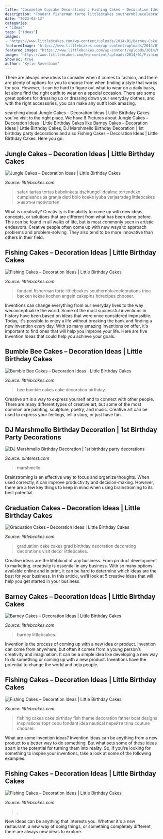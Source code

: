 ```yaml
---
title: "Cocomelon Cupcake Decorations : Fishing Cakes – Decoration Ideas"
description: "Fondant fisherman torte littlebcakes southernbluecelebrations trina backen kekse kochen angeln cakepins hdrecipes chooser"
date: "2023-03-12"
categories:
- "ideas"
tags: ["ideas"]
images:
- "https://www.littlebcakes.com/wp-content/uploads/2014/01/Barney-Cake-Ideas-643x1024.jpg"
featuredImage: "https://www.littlebcakes.com/wp-content/uploads/2014/01/Fishing-Cakes.jpg"
featured_image: "https://www.littlebcakes.com/wp-content/uploads/2014/01/Fishing-Cakes-Images-768x1024.jpg"
image: "https://www.littlebcakes.com/wp-content/uploads/2014/01/Fishing-Cakes-Images-768x1024.jpg"
ShowToc: true
author: "Kylie Rosenbaum"
---
```



There are always new ideas to consider when it comes to fashion, and there are plenty of options for you to choose from when finding a style that works for you. However, it can be hard to figure out what to wear on a daily basis, let alone find the right outfit to wear on a special occasion. There are some great options for dressing up or dressing down your everyday clothes, and with the right accessories, you can make any outfit look amazing.

	

		
searching about Jungle Cakes – Decoration Ideas | Little Birthday Cakes you've visit to the right place. We have 8 Pictures about Jungle Cakes – Decoration Ideas | Little Birthday Cakes like Barney Cakes – Decoration Ideas | Little Birthday Cakes, DJ Marshmello Birthday Decoration | 1st birthday party decorations and also Fishing Cakes – Decoration Ideas | Little Birthday Cakes. Here you go:
		
    
## Jungle Cakes – Decoration Ideas | Little Birthday Cakes

<img loading=lazy src="https://www.littlebcakes.com/wp-content/uploads/2014/01/Jungle-Cakes.jpg" onerror="this.onerror=null;this.src='https://tse4.mm.bing.net/th?id=OIP.XjsE-6s-_lLIZiy3qHm-ewHaJ4&amp;pid=15.1';" alt="Jungle Cakes – Decoration Ideas | Little Birthday Cakes">

_Source: littlebcakes.com_

>safari tartas tortas bubolinkata dschungel idealme tortendeko cumpleaños за granja dipti bolo koeke lyuba verjaarsdag littlebcakes животни motivtorten. 

	

What is creativity?
Creativity is the ability to come up with new ideas, concepts, or solutions that are different from what has been done before. This can be found in all walks of life, but is most commonly seen in artistic endeavors. Creative people often come up with new ways to approach problems and problem-solving. They also tend to be more innovative than others in their field.

    
## Fishing Cakes – Decoration Ideas | Little Birthday Cakes

<img loading=lazy src="https://www.littlebcakes.com/wp-content/uploads/2014/01/Fishing-Cakes-Images-768x1024.jpg" onerror="this.onerror=null;this.src='https://tse4.mm.bing.net/th?id=OIP.S3wlJN5qLFvpB1LYeXJyMwHaJ4&amp;pid=15.1';" alt="Fishing Cakes – Decoration Ideas | Little Birthday Cakes">

_Source: littlebcakes.com_

>fondant fisherman torte littlebcakes southernbluecelebrations trina backen kekse kochen angeln cakepins hdrecipes chooser. 

	

Inventions can change everything from our everyday lives to the way weconceptualize the world. Some of the most successful inventions in history have been based on ideas that were once considered impossible. Today, it's possible to enjoy a life without breaking the bank and finding a new invention every day. With so many amazing inventions on offer, it's important to find ones that will help you improve your life. Here are five Invention Ideas that could help you achieve your goals.

    
## Bumble Bee Cakes – Decoration Ideas | Little Birthday Cakes

<img loading=lazy src="https://www.littlebcakes.com/wp-content/uploads/2014/01/Bumble-Bee-Cake.jpg" onerror="this.onerror=null;this.src='https://tse3.mm.bing.net/th?id=OIP.L8XUa_I7UN4F4Lu0HB5w8gHaJ6&amp;pid=15.1';" alt="Bumble Bee Cakes – Decoration Ideas | Little Birthday Cakes">

_Source: littlebcakes.com_

>bee bumble cakes cake decoration birthday. 

	

Creative art is a way to express yourself and to connect with other people. There are many different types of creative art, but some of the most common are painting, sculpture, poetry, and music. Creative art can be used to express your feelings, tell a story, or just have fun.

    
## DJ Marshmello Birthday Decoration | 1st Birthday Party Decorations

<img loading=lazy src="https://i.pinimg.com/736x/8e/4e/8c/8e4e8c08d5a8911feb9bc65a1c9b0bc7.jpg" onerror="this.onerror=null;this.src='https://tse2.mm.bing.net/th?id=OIP.2Cx8Hcjvyyhij74DMov7HwHaJ3&amp;pid=15.1';" alt="DJ Marshmello Birthday Decoration | 1st birthday party decorations">

_Source: pinterest.com_

>marshmello. 

	

Brainstroming is an effective way to focus and organize thoughts. When used correctly, it can improve productivity and decision-making. However, there are a few key things to keep in mind when using brainstroming to its best potential.

    
## Graduation Cakes – Decoration Ideas | Little Birthday Cakes

<img loading=lazy src="https://www.littlebcakes.com/wp-content/uploads/2013/08/Graduation-Cake-Images.jpg" onerror="this.onerror=null;this.src='https://tse4.mm.bing.net/th?id=OIP.yDS-yp1KfQP4wkGKhZ3-IgHaJ4&amp;pid=15.1';" alt="Graduation Cakes – Decoration Ideas | Little Birthday Cakes">

_Source: littlebcakes.com_

>graduation cake cakes grad birthday decoration decorating decorations visit decor littlebcakes. 

	

Creative ideas are the lifeblood of any business. From product development to marketing, creativity is essential in any business. With so many options available online and in print, it can be hard to determine which ideas are the best for your business. In this article, we’ll look at 5 creative ideas that will help you get started in your business.

    
## Barney Cakes – Decoration Ideas | Little Birthday Cakes

<img loading=lazy src="https://www.littlebcakes.com/wp-content/uploads/2014/01/Barney-Cake-Ideas-643x1024.jpg" onerror="this.onerror=null;this.src='https://tse4.mm.bing.net/th?id=OIP.lexI2QQZDnM-7YPboBgdswHaLy&amp;pid=15.1';" alt="Barney Cakes – Decoration Ideas | Little Birthday Cakes">

_Source: littlebcakes.com_

>barney littlebcakes. 

	

Invention is the process of coming up with a new idea or product. Invention can come from anywhere, but often it comes from a young person’s creativity and imagination. It can be a simple idea like developing a new way to do something or coming up with a new product. Inventions have the potential to change the world and help people.

    
## Fishing Cakes – Decoration Ideas | Little Birthday Cakes

<img loading=lazy src="http://www.littlebcakes.com/wp-content/uploads/2014/01/Fishing-Cakes-Images.jpg" onerror="this.onerror=null;this.src='https://tse3.mm.bing.net/th?id=OIP.PT8mZGQT0QsOmBA6coadawHaJ4&amp;pid=15.1';" alt="Fishing Cakes – Decoration Ideas | Little Birthday Cakes">

_Source: littlebcakes.com_

>fishing cakes cake birthday fish theme decoration father boat designs inspirations торт cebu fondant idea nautical перейти trina couture chooser. 

	

What are some invention ideas?
Invention ideas can be anything from a new product to a better way to do something. But what sets some of these ideas apart is the potential for turning them into reality. So, if you're looking for something to inspire your inventions, take a look at some of the following examples.

    
## Fishing Cakes – Decoration Ideas | Little Birthday Cakes

<img loading=lazy src="https://www.littlebcakes.com/wp-content/uploads/2014/01/Fishing-Cakes.jpg" onerror="this.onerror=null;this.src='https://tse2.mm.bing.net/th?id=OIP.1tL40IB1MzU2xE_QJQ32zgHaJ4&amp;pid=15.1';" alt="Fishing Cakes – Decoration Ideas | Little Birthday Cakes">

_Source: littlebcakes.com_

>. 

	

New Ideas can be anything that interests you. Whether it's a new restaurant, a new way of doing things, or something completely different, there are always new ideas to explore.

